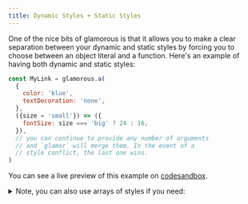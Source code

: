 ```yaml
---
title: Dynamic Styles + Static Styles
---
```

One of the nice bits of glamorous is that it allows you to make a clear separation between your dynamic and static styles by forcing you to choose between an object literal and a function. Here's an example of having both dynamic and static styles:

```js
const MyLink = glamorous.a(
  {
    color: 'blue',
    textDecoration: 'none',
  },
  ({size = 'small'}) => ({
    fontSize: size === 'big' ? 24 : 16,
  }),
  // you can continue to provide any number of arguments
  // and `glamor` will merge them. In the event of a
  // style conflict, the last one wins.
)
```

You can see a live preview of this example on [codesandbox](https://codesandbox.io/s/mZkpo0lKA).

<details> <summary>Note, you can also use arrays of styles if you need:</summary>

```js
const MyDiv = glamorous.div(
  [
    {
      [phoneMediaQuery]: {
        lineHeight: 1.2,
      },
    },
    {
      [phoneMediaQuery]: {
        lineHeight: 1.3, // this will win because it comes later
      },
    },
  ],
  ({big, square}) => {
    const bigStyles = big ?
    {
      [phoneMediaQuery]: {
        fontSize: 20,
      },
    } :
      {}

    const squareStyles = square ?
    {
      [phoneMediaQuery]: {
        borderRadius: 0,
      },
    } :
    {
      [phoneMediaQuery]: {
        borderRadius: '50%',
      },
    }
    // note that I'm returning an array here
    return [bigStyles, squareStyles]
  },
)

// result of <MyDiv big={true} square={false} /> will be:
// @media (max-width: 640px) {
//   .css-1bzhvkr,
//   [data-css-1bzhvkr] {
//     line-height: 1.3;
//     font-size: 20px;
//     border-radius: 50%;
//   }
// }
//
// <div
//   class="css-1bzhvkr"
// />
```

</details>